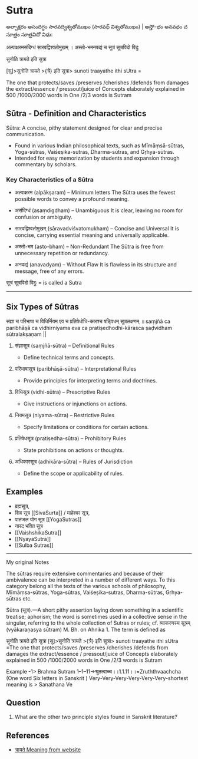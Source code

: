 # Sutra

అల్పాక్షరం అసందిగ్ధం సారవద్విశ్వతోముఖం (సారవధ్ విశ్వతోముఖం) |
ఆస్తో-భం అనవధం చ సూత్రం  సూత్రవిదో విధు:

अल्पाक्षरमसंदिग्धं सारवद्विश्वतोमुखम् । अस्तो-भमनवद्यं च सूत्रं सूत्रविदो विदुः

सुनोति त्रायते इति सुत्रा

[सु]>सुनोति त्रायते >{त्रै} इति सुत्रा> sunoti traayathe ithi sUtra =

The one that protects/saves /preserves /cherishes /defends from damages the extract/essence / pressout/juice of Concepts elaborately explained in 500 /1000/2000 words in One /2/3 words is Sutram

## Sūtra - Definition and Characteristics

Sūtra: A concise, pithy statement designed for clear and precise communication.

- Found in various Indian philosophical texts, such as Mīmāṃsā-sūtras, Yoga-sūtras, Vaiśeṣika-sutras, Dharma-sūtras, and Gṛhya-sūtras.
- Intended for easy memorization by students and expansion through commentary by scholars.

### Key Characteristics of a Sūtra

- अल्पाक्षरम (alpākṣaram) – Minimum letters
  The Sūtra uses the fewest possible words to convey a profound meaning.

- असंदिग्धं (asaṃdigdham) – Unambiguous
  It is clear, leaving no room for confusion or ambiguity.

- सारवद्विश्वतोमुखम् (sāravadviśvatomukham) – Concise and Universal
  It is concise, carrying essential meaning and universally applicable.

- अस्तो-भम (asto-bham) – Non-Redundant
  The Sūtra is free from unnecessary repetition or redundancy.

- अनवद्यं (anavadyam) – Without Flaw
  It is flawless in its structure and message, free of any errors.

सूत्रं सूत्रविदो विदुः = is called a Sutra

---

## Six Types of Sūtras

संज्ञा च परिभाषा च विधिर्नियम एव च प्रतिषेधोधि-कारश्च षड्विधम् सूत्रलक्षणम् ॥
saṃjñā ca paribhāṣā ca vidhirniyama eva ca pratiṣedhodhi-kāraśca ṣaḍvidham sūtralakṣaṇam ||

1. संज्ञासूत्र (saṃjñā-sūtra) – Definitional Rules
   - Define technical terms and concepts.

2. परिभाषासूत्र (paribhāṣā-sūtra) – Interpretational Rules
   - Provide principles for interpreting terms and doctrines.

3. विधिसूत्र (vidhi-sūtra) – Prescriptive Rules
   - Give instructions or injunctions on actions.

4. नियमसूत्र (niyama-sūtra) – Restrictive Rules
   - Specify limitations or conditions for certain actions.

5. प्रतिषेधसूत्र (pratiṣedha-sūtra) – Prohibitory Rules
   - State prohibitions on actions or thoughts.

6. अधिकारसूत्र (adhikāra-sūtra) – Rules of Jurisdiction
   - Define the scope or applicability of rules.

## Examples

- ब्रह्मसूत्र,
- शिव सूत्र  [[SivaSurta]] / माहेश्वर सूत्र,
- पातंजल योग सूत्र [[YogaSutras]]
- नारद भक्ति सूत्र
- [[VaishshikaSutra]]
- [[NyayaSutra]]
- [[Sulba Sutras]]

---

My original Notes

The sūtras require extensive commentaries and because of their ambivalence can be interpreted in a number of different ways. To this category belong all the texts of the various schools of philosophy, Mīmāṃsa-sūtras, Yoga-sūtras, Vaiśeṣika-sutras, Dharma-sūtras, Gṛhya-sūtras etc.

Sūtra (सूत्र).—A short pithy assertion laying down something in a scientific treatise; aphorism; the word is sometimes used in a collective sense in the singular, referring to the whole collection of Sutras or rules; cf. व्याकरणस्य सूत्रम् (vyākaraṇasya sūtram) M. Bh. on Ahnika 1. The term is defined as

सुनोति त्रायते इति सुत्रा
[सु]>सुनोति त्रायते >{त्रै} इति सुत्रा> sunoti traayathe ithi sUtra =The one that protects/saves /preserves /cherishes /defends from damages the extract/essence / pressout/juice of Concepts elaborately explained in 500 /1000/2000 words in One /2/3 words is Sutram

Example -1> Brahma Sutram 1–1–11->श्रुतत्वाच्च।।1.1.11।।=Zruththvaachcha (One word Six letters in Sanskrit ) Very-Very-Very-Very-Very-Very-shortest meaning is > Sanathana Ve

## Question

1. What are the other two principle styles found in Sanskrit literature?

## References

- [त्रायते Meaning from website](https://kosha.sanskrit.today/word/sa/%E0%A4%A4%E0%A5%8D%E0%A4%B0%E0%A4%BE%E0%A4%AF%E0%A4%A4%E0%A5%87?q=%E0%A4%B8%E0%A5%81%E0%A4%A8%E0%A5%8B%E0%A4%A4%E0%A4%BF%20%E0%A4%A4%E0%A5%8D%E0%A4%B0%E0%A4%BE%E0%A4%AF%E0%A4%A4%E0%A5%87%20%E0%A4%87%E0%A4%A4%E0%A4%BF%20%E0%A4%B8%E0%A5%81%E0%A4%A4%E0%A5%8D%E0%A4%B0%E0%A4%BE&scope=kosha)
